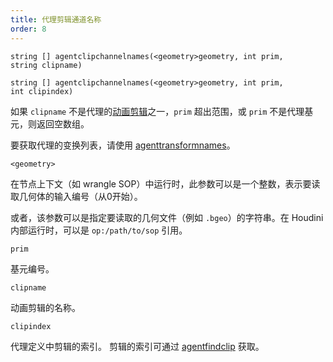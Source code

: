 ```yaml
---
title: 代理剪辑通道名称
order: 8
---
```


`string [] agentclipchannelnames(<geometry>geometry, int prim, string clipname)`

`string [] agentclipchannelnames(<geometry>geometry, int prim, int clipindex)`

如果 `clipname` 不是代理的[动画剪辑](agentclipcatalog.html "返回代理基元加载的所有动画剪辑")之一，`prim` 超出范围，或 `prim` 不是代理基元，则返回空数组。

要获取代理的变换列表，请使用 [agenttransformnames](agenttransformnames.html "返回代理基元骨骼中每个变换的名称")。

`<geometry>`

在节点上下文（如 wrangle SOP）中运行时，此参数可以是一个整数，表示要读取几何体的输入编号（从0开始）。

或者，该参数可以是指定要读取的几何文件（例如 `.bgeo`）的字符串。在 Houdini 内部运行时，可以是 `op:/path/to/sop` 引用。

`prim`

基元编号。

`clipname`

动画剪辑的名称。

`clipindex`

代理定义中剪辑的索引。
剪辑的索引可通过 [agentfindclip](agentfindclip.html "查找代理定义中剪辑的索引") 获取。